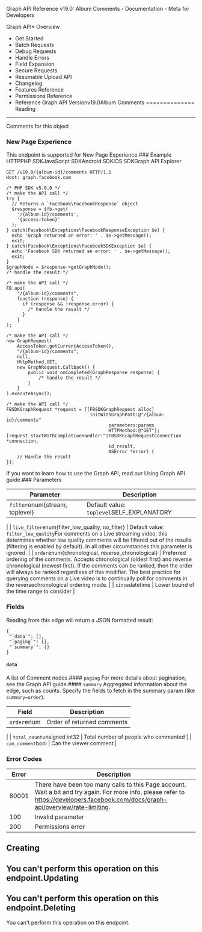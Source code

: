 Graph API Reference v19.0: Album Comments - Documentation - Meta for Developers

Graph API* Overview
* Get Started
* Batch Requests
* Debug Requests
* Handle Errors
* Field Expansion
* Secure Requests
* Resumable Upload API
* Changelog
* Features Reference
* Permissions Reference
* Reference
Graph API Versionv19.0Album Comments
==============
Reading
-------
Comments for this object

### New Page Experience
This endpoint is supported for New Page Experience.### Example
HTTPPHP SDKJavaScript SDKAndroid SDKiOS SDKGraph API Explorer
```
GET /v19.0/{album-id}/comments HTTP/1.1
Host: graph.facebook.com
```
```
/* PHP SDK v5.0.0 */
/* make the API call */
try {
  // Returns a `Facebook\FacebookResponse` object
  $response = $fb->get(
    '/{album-id}/comments',
    '{access-token}'
  );
} catch(Facebook\Exceptions\FacebookResponseException $e) {
  echo 'Graph returned an error: ' . $e->getMessage();
  exit;
} catch(Facebook\Exceptions\FacebookSDKException $e) {
  echo 'Facebook SDK returned an error: ' . $e->getMessage();
  exit;
}
$graphNode = $response->getGraphNode();
/* handle the result */
```
```
/* make the API call */
FB.api(
    "/{album-id}/comments",
    function (response) {
      if (response && !response.error) {
        /* handle the result */
      }
    }
);
```
```
/* make the API call */
new GraphRequest(
    AccessToken.getCurrentAccessToken(),
    "/{album-id}/comments",
    null,
    HttpMethod.GET,
    new GraphRequest.Callback() {
        public void onCompleted(GraphResponse response) {
            /* handle the result */
        }
    }
).executeAsync();
```
```
/* make the API call */
FBSDKGraphRequest *request = [[FBSDKGraphRequest alloc]
                               initWithGraphPath:@"/{album-id}/comments"
                                      parameters:params
                                      HTTPMethod:@"GET"];
[request startWithCompletionHandler:^(FBSDKGraphRequestConnection *connection,
                                      id result,
                                      NSError *error) {
    // Handle the result
}];
```
If you want to learn how to use the Graph API, read our Using Graph API guide.### Parameters

| Parameter | Description |
| --- | --- |
| `filter`enum{stream, toplevel} | Default value: `toplevel`SELF\_EXPLANATORY
 |
| `live_filter`enum{filter\_low\_quality, no\_filter} | Default value: `filter_low_quality`For comments on a Live streaming video, this determines whether low quality comments will be filtered out of the results (filtering is enabled by default). In all other circumstances this parameter is ignored.
 |
| `order`enum{chronological, reverse\_chronological} | Preferred ordering of the comments. Accepts chronological (oldest first) and reverse chronological (newest first). If the comments can be ranked, then the order will always be ranked regardless of this modifier. The best practice for querying comments on a Live video is to continually poll for comments in the reversechronological ordering mode.
 |
| `since`datetime | Lower bound of the time range to consider
 |
### Fields
Reading from this edge will return a JSON formatted result:

```
{
 "`data`": [],
 "`paging`": {},
 "`summary`": {}
}

```
#### `data`
A list of Comment nodes.#### `paging`
For more details about pagination, see the Graph API guide.#### `summary`
Aggregated information about the edge, such as counts. Specify the fields to fetch in the summary param (like `summary=order`).

| Field | Description |
| --- | --- |
| `order`enum | Order of returned comments
 |
| `total_count`unsigned int32 | Total number of people who commented
 |
| `can_comment`bool | Can the viewer comment
 |
### Error Codes

| Error | Description |
| --- | --- |
| 80001 | There have been too many calls to this Page account. Wait a bit and try again. For more info, please refer to https://developers.facebook.com/docs/graph-api/overview/rate-limiting. |
| 100 | Invalid parameter |
| 200 | Permissions error |
Creating
--------
You can't perform this operation on this endpoint.Updating
--------
You can't perform this operation on this endpoint.Deleting
--------
You can't perform this operation on this endpoint.